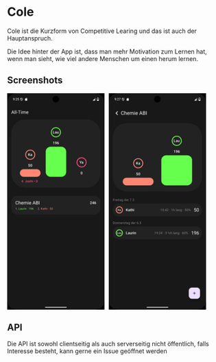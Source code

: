 # Cole

Cole ist die Kurzform von Competitive Learing und das ist auch der Hauptanspruch.

Die Idee hinter der App ist, dass man mehr Motivation zum Lernen hat, wenn man sieht, wie viel andere Menschen um einen herum lernen.

## Screenshots

<div style="display: flex; gap: 10px;">
    <img src="./home.png" alt="Homescreen" style="width: 45%;">
    <img src="./sub.png" alt="Sub-Page" style="width: 45%;">
</div>

## API

Die API ist sowohl clientseitig als auch serverseitig nicht öffentlich, falls Interesse besteht, kann gerne ein Issue geöffnet werden
